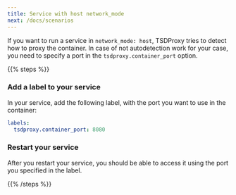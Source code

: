 ```yaml
---
title: Service with host network_mode
next: /docs/scenarios
---
```


If you want to run a service in `network_mode: host`, TSDProxy tries to detect how
to proxy the container. In case of not autodetection work for your case, you need
to specify a port in the `tsdproxy.container_port` option.

{{% steps %}}

### Add a label to your service

In your service, add the following label, with the port you want to use in the container:

```yaml
labels:
  tsdproxy.container_port: 8080
```

### Restart your service

After you restart your service, you should be able to access it using the port
you specified in the label.

{{% /steps %}}
